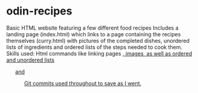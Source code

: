 # odin-recipes
Basic HTML website featuring a few different food recipes
Includes a landing page (index.html) which links to a page containing the recipes themselves (curry.html) with pictures of the completed dishes, unordered lists of ingredients and ordered lists of the steps needed to cook them. 
Skills used:
Html commands like linking pages <a href> , images <img src> as well as ordered and unordered lists <ol> and <ul> 
Git commits used throughout to save as I went. 


